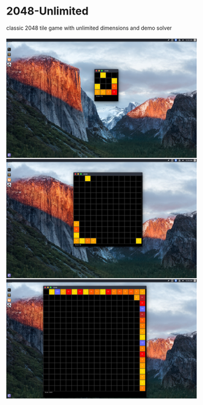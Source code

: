 # 2048-Unlimited
classic 2048 tile game with unlimited dimensions and demo solver
####
![alt_text](https://github.com/alexshi0000/2048-Unlimited/blob/master/tfe1.png)
![alt_text](https://github.com/alexshi0000/2048-Unlimited/blob/master/tfe2.png)
![alt_text](https://github.com/alexshi0000/2048-Unlimited/blob/master/tfe3.png)

